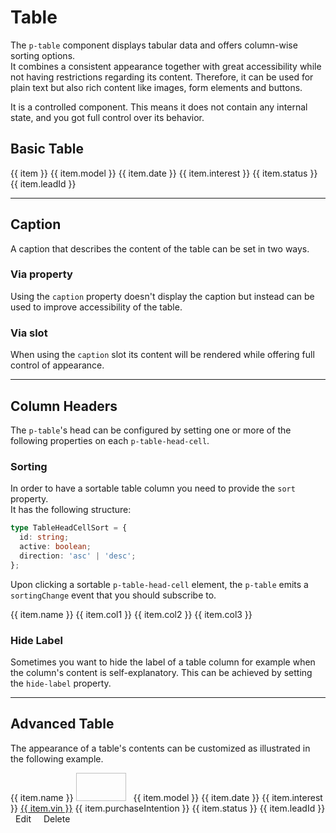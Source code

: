 # Table

The `p-table` component displays tabular data and offers column-wise sorting options.  
It combines a consistent appearance together with great accessibility while not having restrictions regarding its content.
Therefore, it can be used for plain text but also rich content like images, form elements and buttons.

It is a controlled component. This means it does not contain any internal state, and you got full control over its behavior.

## Basic Table

<CodeBlockExtended :frameworks="basic">
   <p-table ref="tableBasic">
    <p-table-head>
      <p-table-head-row>
        <p-table-head-cell v-for="(item, index) in headBasic" :key="index">{{ item }}</p-table-head-cell>
      </p-table-head-row>
    </p-table-head>
    <p-table-body>
      <p-table-row v-for="(item, index) in dataBasic" :key="index">
        <p-table-cell>{{ item.model }}</p-table-cell>
        <p-table-cell>{{ item.date }}</p-table-cell>
        <p-table-cell>{{ item.interest }}</p-table-cell>
        <p-table-cell>{{ item.status }}</p-table-cell>
        <p-table-cell>{{ item.leadId }}</p-table-cell>
      </p-table-row>
    </p-table-body>
  </p-table>
</CodeBlockExtended>

---

## Caption

A caption that describes the content of the table can be set in two ways.

### Via property

Using the `caption` property doesn't display the caption but instead can be used to improve accessibility of the table.  

<Playground :markup="captionProperty"></Playground>

### Via slot

When using the `caption` slot its content will be rendered while offering full control of appearance.  

<Playground :markup="captionSlot"></Playground>

---

## Column Headers

The `p-table`'s head can be configured by setting one or more of the following properties on each `p-table-head-cell`.

### Sorting

In order to have a sortable table column you need to provide the `sort` property.  
It has the following structure:

```ts
type TableHeadCellSort = {
  id: string;
  active: boolean;
  direction: 'asc' | 'desc';
};
```

Upon clicking a sortable `p-table-head-cell` element, the `p-table` emits a `sortingChange` event that you should subscribe to.

<CodeBlockExtended :frameworks="sorting">
  <p-table ref="tableSorting">
    <p-table-head>
      <p-table-head-row>
        <p-table-head-cell v-for="(item, index) in headSorting" :key="index" ref="headCellsSorting">{{ item.name }}</p-table-head-cell>
      </p-table-head-row>
    </p-table-head>
    <p-table-body>
      <p-table-row v-for="(item, index) in dataSorting" :key="index">
        <p-table-cell>{{ item.col1 }}</p-table-cell>
        <p-table-cell>{{ item.col2 }}</p-table-cell>
        <p-table-cell>{{ item.col3 }}</p-table-cell>
      </p-table-row>
    </p-table-body>
  </p-table>
</CodeBlockExtended>

### Hide Label

Sometimes you want to hide the label of a table column for example when the column's content is self-explanatory. This can be achieved by setting the `hide-label` property.

<Playground :markup="hideLabel"></Playground>

---

## Advanced Table

The appearance of a table's contents can be customized as illustrated in the following example. 

<CodeBlockExtended :frameworks="advanced">
  <p-table ref="tableAdvanced">
    <p-table-head>
      <p-table-head-row>
        <p-table-head-cell v-for="(item, index) in headAdvanced" :key="index" :hide-label="item.hideLabel" ref="headCellsAdvanced">{{ item.name }}</p-table-head-cell>
      </p-table-head-row>
    </p-table-head>
    <p-table-body>
      <p-table-row v-for="(item, index) in dataAdvanced" :key="index">
        <p-table-cell>
          <p-flex>
            <p-flex-item>
              <img :src="item.imageUrl" width="80" height="45" style="margin-right: 0.5rem" alt="">
            </p-flex-item>
            <p-flex-item>
              <p-text weight="semibold">{{ item.model }}</p-text>
              <p-text size="x-small">{{ item.date }}</p-text>
            </p-flex-item>
          </p-flex>
        </p-table-cell>
        <p-table-cell>{{ item.interest }}</p-table-cell>
        <p-table-cell><a href="https://porsche.com">{{ item.vin }}</a></p-table-cell>
        <p-table-cell>{{ item.purchaseIntention }}</p-table-cell>
        <p-table-cell>{{ item.status }}</p-table-cell>
        <p-table-cell>{{ item.leadId }}</p-table-cell>
        <p-table-cell>
          <p-button-pure icon="edit" style="padding: .5rem">Edit</p-button-pure>
          <p-button-pure icon="delete" style="padding: .5rem">Delete</p-button-pure>
        </p-table-cell>
      </p-table-row>
    </p-table-body>
  </p-table>
</CodeBlockExtended>


<script lang="ts">
  import Vue from 'vue';
  import Component from 'vue-class-component';
  import { dataBasic, headBasic, dataSorting, headSorting, dataAdvanced, headAdvanced, getTableCodeSample } from '@porsche-design-system/shared';

  @Component
  export default class Code extends Vue {
    headBasic = headBasic;
    dataBasic = dataBasic;
    headSorting = headSorting;
    dataSorting = dataSorting;
    headAdvanced = headAdvanced;
    dataAdvanced = dataAdvanced;

    basic = {
      'vanilla-js': getTableCodeSample('vanilla-js', 'example-basic'),
      angular: getTableCodeSample('angular', 'example-basic'),
      react: getTableCodeSample('react', 'example-basic'),
      shared: getTableCodeSample('shared', 'example-basic'),
    };

    sorting = {
      'vanilla-js': getTableCodeSample('vanilla-js', 'example-sorting'),
      angular: getTableCodeSample('angular', 'example-sorting'),
      react: getTableCodeSample('react', 'example-sorting'),
      shared: getTableCodeSample('shared', 'example-sorting'),
    };

    advanced = {
      'vanilla-js': getTableCodeSample('vanilla-js', 'example-advanced'),
      angular: getTableCodeSample('angular', 'example-advanced'),
      react: getTableCodeSample('react', 'example-advanced'),
      shared: getTableCodeSample('shared', 'example-advanced'),
    };

    basicTableHead = `<p-table-head>
    <p-table-head-row>
      <p-table-head-cell>Column 1</p-table-head-cell>
      <p-table-head-cell>Column 2</p-table-head-cell>
      <p-table-head-cell>Column 3</p-table-head-cell>
    </p-table-head-row>
  </p-table-head>`;

    basicTableBodyRow = `<p-table-row>
      <p-table-cell>Cell 1</p-table-cell>
      <p-table-cell>Cell 2</p-table-cell>
      <p-table-cell>Cell 3</p-table-cell>
    </p-table-row>`;

    basicTableBody = `<p-table-body>
     ${this.basicTableBodyRow}
  </p-table-body>`;

    captionProperty = `<p-table caption="Some caption">
  ${this.basicTableHead}
  ${this.basicTableBody}
</p-table>`;

    captionSlot = `<p-table>
  <p-headline slot="caption" variant="headline-3">Some slotted caption</p-headline>
  ${this.basicTableHead}
  ${this.basicTableBody}
</p-table>`;

    hideLabel = `<p-table>
  <p-table-head>
    <p-table-head-row>
      <p-table-head-cell>Column 1</p-table-head-cell>
      <p-table-head-cell>Column 2</p-table-head-cell>
      <p-table-head-cell hide-label="true">Column 3</p-table-head-cell>
    </p-table-head-row>
  </p-table-head>
  ${this.basicTableBody}
</p-table>`;

    mounted(): void {
      this.syncHeadCellProperties();
      this.registerEvents();
    }

    registerEvents(): void {
      this.$refs.tableAdvanced.addEventListener('sortingChange', (e) => {
        const { id, direction } = e.detail;
        this.headAdvanced = this.headAdvanced.map((x) => ({ ...x, active: false, ...(x.id === id && e.detail) }));
        this.dataAdvanced = [...this.dataAdvanced].sort((a, b) => (direction === 'asc' ? a[id].localeCompare(b[id]) : b[id].localeCompare(a[id])));
        this.syncHeadCellProperties();
      });

      this.$refs.tableSorting.addEventListener('sortingChange', (e) => {
        const { id, direction } = e.detail;
        this.headSorting = this.headSorting.map((x) => ({ ...x, active: false, ...(x.id === id && e.detail) }));
        this.dataSorting = [...this.dataSorting].sort((a, b) => (direction === 'asc' ? a[id].localeCompare(b[id]) : b[id].localeCompare(a[id])));
        this.syncHeadCellProperties();
      });
    }

    syncHeadCellProperties(): void {
      this.$refs.headCellsAdvanced.forEach((cell, i) => {
        cell.sort = this.headAdvanced[i];
        cell.hideLabel = this.headAdvanced[i].hideLabel;
      });

      this.$refs.headCellsSorting.forEach((cell, i) => {
        cell.sort = this.headSorting[i];
      });
    }
  }
</script>
